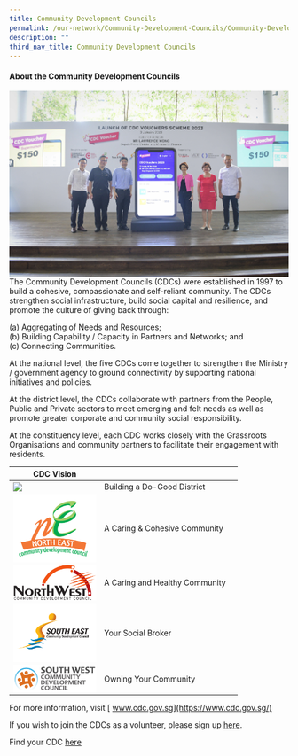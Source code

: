 ```yaml
---
title: Community Development Councils
permalink: /our-network/Community-Development-Councils/Community-Development-Councils/
description: ""
third_nav_title: Community Development Councils
---
```

#### About the Community Development Councils


<img style="width:600px"  align="center" src="/images/Our%20Network/Community%20Development%20Councils/CDC%20Voucher%202023.jpg"><br>
The Community Development Councils (CDCs) were established in 1997 to build a cohesive, compassionate and self-reliant community.  The CDCs strengthen social infrastructure, build social capital and resilience, and promote the culture of giving back through:

(a) Aggregating of Needs and Resources;<br>
(b) Building Capability / Capacity in Partners and Networks; and<br>
(c) Connecting Communities.<br>
 
At the national level, the five CDCs come together to strengthen the Ministry / government agency to ground connectivity by supporting national initiatives and policies. 
 
At the district level, the CDCs collaborate with partners from the People, Public and Private sectors to meet emerging and felt needs as well as promote greater corporate and community social responsibility. 
 
At the constituency level, each CDC works closely with the Grassroots Organisations and community partners to facilitate their engagement with residents.
 
|  CDC Vision|  |  |
| -------- | -------- | -------- |
|<a href="https://centralsingapore.cdc.gov.sg"> <img style="width:150px"  align="left" src="/images/Our%20Network/Community%20Development%20Councils/CS%20CDC%20Longform%20Logo%20(Red).png"> </a>   | Building a Do-Good District     |      |
| <a href="https://northeast.cdc.gov.sg"><img style="width:150px"  align="left" src="/images/Our%20Network/Community%20Development%20Councils/NECDC-logo.png"></a> |   A Caring & Cohesive Community   |      |
| <a href="https://northwest.cdc.gov.sg"><img style="width:150px"  align="left" src="/images/Our%20Network/Community%20Development%20Councils/Northwest%20CDC%20Logo(high%20res).jpg">   </a>|A Caring and Healthy Community    |      |
| <a href="https://southeast.cdc.gov.sg"><img style="width:150px"  align="left" src="/images/Our%20Network/Community%20Development%20Councils/SECDC 4C logo.jpg">  </a> | Your Social Broker   |      |
| <a href="https://southwest.cdc.gov.sg"><img style="width:150px"  align="left" src="/images/Our%20Network/Community%20Development%20Councils/SWCDC.jpg"></a>   | Owning Your Community     |      |



For more information, visit [ www.cdc.gov.sg](https://www.cdc.gov.sg/)

If you wish to join the CDCs as a volunteer, please sign up [here](https://form.gov.sg/62b428e70c90650012b77985).

Find your CDC [here]( https://ogp-shazli-staging.netlify.app/playground/datagovsg)